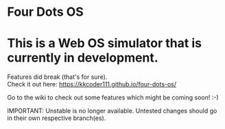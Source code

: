 # Four Dots OS
This is a Web OS simulator that is currently in development. <br>
=======
Features did break (that's for sure).<br>
Check it out here: <a href="https://kkcoder111.github.io/four-dots-os/">https://kkcoder111.github.io/four-dots-os/</a>

Go to the wiki to check out some features which might be coming soon! :-)

IMPORTANT: Unstable is no longer available. Untested changes should go in their own respective branch(es).
